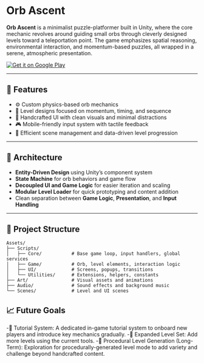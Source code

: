 # Orb Ascent

**Orb Ascent** is a minimalist puzzle-platformer built in Unity, where the core mechanic revolves around guiding small orbs through cleverly designed levels toward a teleportation point. The game emphasizes spatial reasoning, environmental interaction, and momentum-based puzzles, all wrapped in a serene, atmospheric presentation.

[![Get it on Google Play](https://play.google.com/intl/en_us/badges/static/images/badges/en_badge_web_generic.png)](https://play.google.com/store/apps/details?id=com.analyticalapproach.dominance)
<!-- Replace with actual Play Store URL -->

---

## 🎯 Features

- ⚙️ Custom physics-based orb mechanics  
- 🧠 Level designs focused on momentum, timing, and sequence  
- 🎨 Handcrafted UI with clean visuals and minimal distractions  
- 🎮 Mobile-friendly input system with tactile feedback  
- 🔄 Efficient scene management and data-driven level progression  

---

## 🧱 Architecture

- **Entity-Driven Design** using Unity’s component system  
- **State Machine** for orb behaviors and game flow  
- **Decoupled UI and Game Logic** for easier iteration and scaling  
- **Modular Level Loader** for quick prototyping and content addition  
- Clean separation between **Game Logic**, **Presentation**, and **Input Handling**

---

## 📂 Project Structure

```plaintext
Assets/
├── Scripts/
│   ├── Core/           # Base game loop, input handlers, global services
│   ├── Game/           # Orb, level elements, interaction logic
│   ├── UI/             # Screens, popups, transitions
│   └── Utilities/      # Extensions, helpers, constants
├── Art/                # Visual assets and animations
├── Audio/              # Sound effects and background music
└── Scenes/             # Level and UI scenes
```

## 📈 Future Goals
-📘 Tutorial System: A dedicated in-game tutorial system to onboard new players and introduce key mechanics gradually.
-🧱 Expanded Level Set: Add more levels using the current tools. 
-🌌 Procedural Level Generation (Long-Term): Exploration for procedurally-generated level mode to add variety and challenge beyond handcrafted content.
